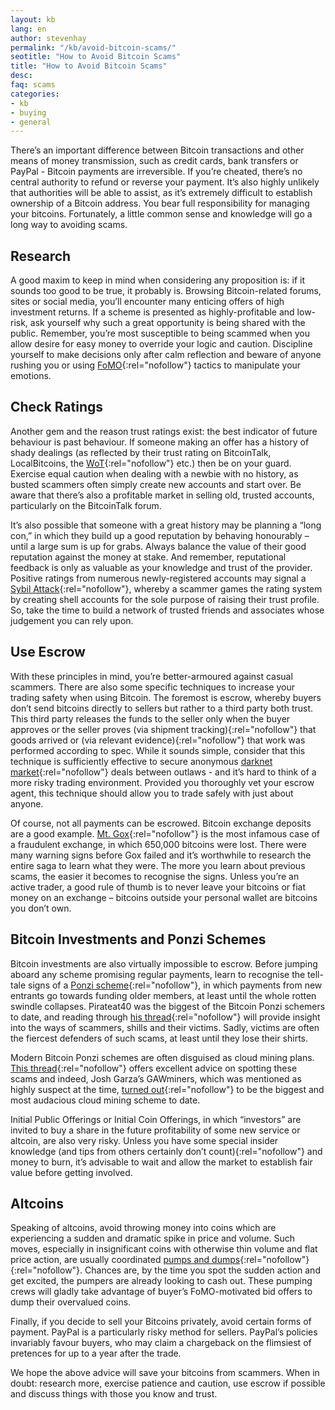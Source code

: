 ```yaml
---
layout: kb
lang: en
author: stevenhay
permalink: "/kb/avoid-bitcoin-scams/"
seotitle: "How to Avoid Bitcoin Scams"
title: "How to Avoid Bitcoin Scams"
desc: 
faq: scams
categories: 
- kb
- buying
- general
---
```

There’s an important difference between Bitcoin transactions and other means of money transmission, such as credit cards, bank transfers or PayPal - Bitcoin payments are irreversible. If you’re cheated, there’s no central authority to refund or reverse your payment. It’s also highly unlikely that authorities will be able to assist, as it’s extremely difficult to establish ownership of a Bitcoin address. You bear full responsibility for managing your bitcoins. Fortunately, a little common sense and knowledge will go a long way to avoiding scams.

## Research
A good maxim to keep in mind when considering any proposition is: if it sounds too good to be true, it probably is. Browsing Bitcoin-related forums, sites or social media, you’ll encounter many enticing offers of high investment returns. If a scheme is presented as highly-profitable and low-risk, ask yourself why such a great opportunity is being shared with the public. Remember, you’re most susceptible to being scammed when you allow desire for easy money to override your logic and caution. Discipline yourself to make decisions only after calm reflection and beware of anyone rushing you or using [FoMO](https://en.wikipedia.org/wiki/Fear_of_missing_out){:rel="nofollow"} tactics to manipulate your emotions. 

## Check Ratings
Another gem and the reason trust ratings exist: the best indicator of future behaviour is past behaviour. If someone making an offer has a history of shady dealings (as reflected by their trust rating on BitcoinTalk, LocalBitcoins, the [WoT](https://bitcoin-otc.com/trust.php){:rel="nofollow"} etc.) then be on your guard. Exercise equal caution when dealing with a newbie with no history, as busted scammers often simply create new accounts and start over. Be aware that there’s also a profitable market in selling old, trusted accounts, particularly on the BitcoinTalk forum. 

It’s also possible that someone with a great history may be planning a “long con,” in which they build up a good reputation by behaving honourably – until a large sum is up for grabs. Always balance the value of their good reputation against the money at stake. And remember, reputational feedback is only as valuable as your knowledge and trust of the provider. Positive ratings from numerous newly-registered accounts may signal a [Sybil Attack](https://en.wikipedia.org/wiki/Sybil_attack){:rel="nofollow"}, whereby a scammer games the rating system by creating shell accounts for the sole purpose of raising their trust profile. So, take the time to build a network of trusted friends and associates whose judgement you can rely upon.  

## Use Escrow
With these principles in mind, you’re better-armoured against casual scammers. There are also some specific techniques to increase your trading safety when using Bitcoin. The foremost is escrow, whereby buyers don’t send bitcoins directly to sellers but rather to a third party both trust. This third party releases the funds to the seller only when the buyer approves or the seller proves (via shipment tracking){:rel="nofollow"} that goods arrived or (via relevant evidence){:rel="nofollow"} that work was performed according to spec. While it sounds simple, consider that this technique is sufficiently effective to secure anonymous [darknet market](https://en.wikipedia.org/wiki/Darknet_market){:rel="nofollow"} deals between outlaws - and it’s hard to think of a more risky trading environment. Provided you thoroughly vet your escrow agent, this technique should allow you to trade safely with just about anyone.

Of course, not all payments can be escrowed. Bitcoin exchange deposits are a good example. [Mt. Gox](https://en.wikipedia.org/wiki/Mt._Gox){:rel="nofollow"} is the most infamous case of a fraudulent exchange, in which 650,000 bitcoins were lost. There were many warning signs before Gox failed and it’s worthwhile to research the entire saga to learn what they were. The more you learn about previous scams, the easier it becomes to recognise the signs. Unless you’re an active trader, a good rule of thumb is to never leave your bitcoins or fiat money on an exchange – bitcoins outside your personal wallet are bitcoins you don’t own.
 
## Bitcoin Investments and Ponzi Schemes 
Bitcoin investments are also virtually impossible to escrow. Before jumping aboard any scheme promising regular payments, learn to recognise the tell-tale signs of a [Ponzi scheme](http://www.forbes.com/2010/06/09/madoff-starr-scam-investment-fraud-personal-finance-10-warning-signs-ponzi_slide.html){:rel="nofollow"}, in which payments from new entrants go towards funding older members, at least until the whole rotten swindle collapses. Pirateat40 was the biggest of the Bitcoin Ponzi schemers to date, and reading through [his thread](https://bitcointalk.org/index.php?topic=50822.0){:rel="nofollow"} will provide insight into the ways of scammers, shills and their victims. Sadly, victims are often the fiercest defenders of such scams, at least until they lose their shirts. 

Modern Bitcoin Ponzi schemes are often disguised as cloud mining plans. [This thread](https://bitcointalk.org/index.php?topic=860400.0){:rel="nofollow"} offers excellent advice on spotting these scams and indeed, Josh Garza’s GAWminers, which was mentioned as highly suspect at the time, [turned out](https://99bitcoins.com/gaw-miners-fraud/){:rel="nofollow"} to be the biggest and most audacious cloud mining scheme to date. 

Initial Public Offerings or Initial Coin Offerings, in which “investors” are invited to buy a share in the future profitability of some new service or altcoin, are also very risky. Unless you have some special insider knowledge (and tips from others certainly don’t count){:rel="nofollow"} and money to burn, it’s advisable to wait and allow the market to establish fair value before getting involved. 

## Altcoins 
Speaking of altcoins, avoid throwing money into coins which are experiencing a sudden and dramatic spike in price and volume. Such moves, especially in insignificant coins with otherwise thin volume and flat price action, are usually coordinated [pumps and dumps](https://www.cryptocoinsnews.com/pump-dump-know-signs-trading-altcoins/){:rel="nofollow"}{:rel="nofollow"}. Chances are, by the time you spot the sudden action and get excited, the pumpers are already looking to cash out. These pumping crews will gladly take advantage of buyer’s FoMO-motivated bid offers to dump their overvalued coins. 

Finally, if you decide to sell your Bitcoins privately, avoid certain forms of payment. PayPal is a particularly risky method for sellers. PayPal’s policies invariably favour buyers, who may claim a chargeback on the flimsiest of pretences for up to a year after the trade. 

We hope the above advice will save your bitcoins from scammers. When in doubt: research more, exercise patience and caution, use escrow if possible and discuss things with those you know and trust. 
